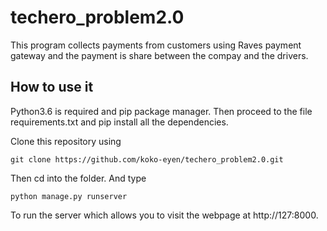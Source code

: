 # techero_problem2.0
This program collects payments from customers using Raves payment gateway and the payment is share between the compay and the drivers. 
## How to use it
Python3.6 is required and pip package manager. Then proceed to the file requirements.txt and pip install all the dependencies.

Clone this repository using
```
git clone https://github.com/koko-eyen/techero_problem2.0.git
```
Then cd into the folder. And type
```
python manage.py runserver
```
To run the server which allows you to visit the webpage at http://127:8000.
